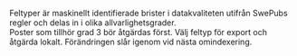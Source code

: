 Feltyper är maskinellt identifierade brister i datakvaliteten utifrån SwePubs regler och delas in i olika allvarlighetsgrader.   
Poster som tillhör grad 3 bör åtgärdas först. Välj feltyp för export och åtgärda lokalt. Förändringen slår igenom vid nästa omindexering. 


